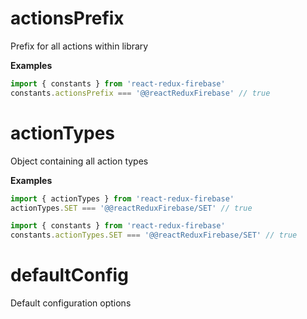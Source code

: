 <!-- Generated by documentation.js. Update this documentation by updating the source code. -->

# actionsPrefix

Prefix for all actions within library

**Examples**

```javascript
import { constants } from 'react-redux-firebase'
constants.actionsPrefix === '@@reactReduxFirebase' // true
```

# actionTypes

Object containing all action types

**Examples**

```javascript
import { actionTypes } from 'react-redux-firebase'
actionTypes.SET === '@@reactReduxFirebase/SET' // true
```

```javascript
import { constants } from 'react-redux-firebase'
constants.actionTypes.SET === '@@reactReduxFirebase/SET' // true
```

# defaultConfig

Default configuration options
